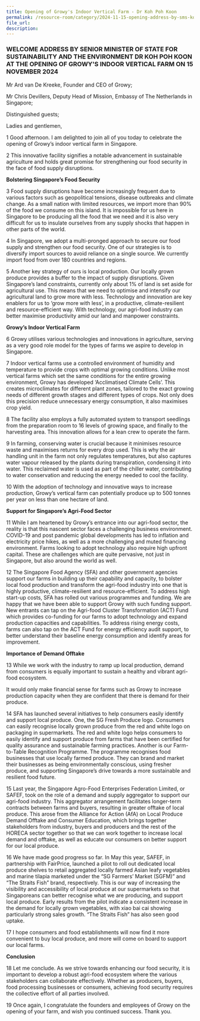 ```yaml
---  
title: Opening of Growy's Indoor Vertical Farm - Dr Koh Poh Koon 
permalink: /resource-room/category/2024-11-15-opening-address-by-sms-koh-poh-koon-at-opening-of-growy
file_url:  
description:  
---
```


### WELCOME ADDRESS BY SENIOR MINISTER OF STATE FOR SUSTAINABILITY AND THE ENVIRONMENT DR KOH POH KOON AT THE OPENING OF GROWY'S INDOOR VERTICAL FARM ON 15 NOVEMBER 2024


Mr Ard van De Kreeke, Founder and CEO of Growy;

Mr Chris Devillers, Deputy Head of Mission, Embassy of The Netherlands in Singapore;

Distinguished guests;

Ladies and gentlemen,

1 Good afternoon. I am delighted to join all of you today to celebrate the opening of Growy’s indoor vertical farm in Singapore.

2 This innovative facility signifies a notable advancement in sustainable agriculture and holds great promise for strengthening our food security in the face of food supply disruptions.

**Bolstering Singapore’s Food Security**

3 Food supply disruptions have become increasingly frequent due to various factors such as geopolitical tensions, disease outbreaks and climate change. As a small nation with limited resources, we import more than 90% of the food we consume on this island. It is impossible for us here in Singapore to be producing all the food that we need and it is also very difficult for us to insulate ourselves from any supply shocks that happen in other parts of the world.

4 In Singapore, we adopt a multi-pronged approach to secure our food supply and strengthen our food security. One of our strategies is to diversify import sources to avoid reliance on a single source. We currently import food from over 180 countries and regions.

5 Another key strategy of ours is local production. Our locally grown produce provides a buffer to the impact of supply disruptions. Given Singapore’s land constraints, currently only about 1% of land is set aside for agricultural use. This means that we need to optimise and intensify our agricultural land to grow more with less. Technology and innovation are key enablers for us to ‘grow more with less’, in a productive, climate-resilient and resource-efficient way. With technology, our agri-food industry can better maximise productivity amid our land and manpower constraints.

**Growy’s Indoor Vertical Farm**

6 Growy utilises various technologies and innovations in agriculture, serving as a very good role model for the types of farms we aspire to develop in Singapore.

7 Indoor vertical farms use a controlled environment of humidity and temperature to provide crops with optimal growing conditions. Unlike most vertical farms which set the same conditions for the entire growing environment, Growy has developed ‘Acclimatised Climate Cells’. This creates microclimates for different plant zones, tailored to the exact growing needs of different growth stages and different types of crops. Not only does this precision reduce unnecessary energy consumption, it also maximises crop yield.

8 The facility also employs a fully automated system to transport seedlings from the preparation room to 16 levels of growing space, and finally to the harvesting area. This innovation allows for a lean crew to operate the farm.

9 In farming, conserving water is crucial because it minimises resource waste and maximises returns for every drop used. This is why the air handling unit in the farm not only regulates temperatures, but also captures water vapour released by the plants during transpiration, condensing it into water. This reclaimed water is used as part of the chiller water, contributing to water conservation and reducing the energy needed to cool the facility.

10 With the adoption of technology and innovative ways to increase production, Growy’s vertical farm can potentially produce up to 500 tonnes per year on less than one hectare of land.

**Support for Singapore’s Agri-Food Sector**

11 While I am heartened by Growy’s entrance into our agri-food sector, the reality is that this nascent sector faces a challenging business environment. COVID-19 and post pandemic global developments has led to inflation and electricity price hikes, as well as a more challenging and muted financing environment. Farms looking to adopt technology also require high upfront capital. These are challenges which are quite pervasive, not just in Singapore, but also around the world as well.

12 The Singapore Food Agency (SFA) and other government agencies support our farms in building up their capability and capacity, to bolster local food production and transform the agri-food industry into one that is highly productive, climate-resilient and resource-efficient. To address high start-up costs, SFA has rolled out various programmes and funding. We are happy that we have been able to support Growy with such funding support. New entrants can tap on the Agri-food Cluster Transformation (ACT) Fund which provides co-funding for our farms to adopt technology and expand production capacities and capabilities. To address rising energy costs, farms can also tap on the ACT Fund for energy efficiency audit support, to better understand their baseline energy consumption and identify areas for improvement.

**Importance of Demand Offtake**

13 While we work with the industry to ramp up local production, demand from consumers is equally important to sustain a healthy and vibrant agri-food ecosystem.

It would only make financial sense for farms such as Growy to increase production capacity when they are confident that there is demand for their produce.

14 SFA has launched several initiatives to help consumers easily identify and support local produce. One, the SG Fresh Produce logo. Consumers can easily recognise locally grown produce from the red and white logo on packaging in supermarkets. The red and white logo helps consumers to easily identify and support produce from farms that have been certified for quality assurance and sustainable farming practices. Another is our Farm-to-Table Recognition Programme. The programme recognises food businesses that use locally farmed produce. They can brand and market their businesses as being environmentally conscious, using fresher produce, and supporting Singapore’s drive towards a more sustainable and resilient food future.

15 Last year, the Singapore Agro-Food Enterprises Federation Limited, or SAFEF, took on the role of a demand and supply aggregator to support our agri-food industry. This aggregator arrangement facilitates longer-term contracts between farms and buyers, resulting in greater offtake of local produce. This arose from the Alliance for Action (AfA) on Local Produce Demand Offtake and Consumer Education, which brings together stakeholders from industry, buyers and producers and the rest of the HORECA sector together so that we can work together to increase local demand and offtake, as well as educate our consumers on better support for our local produce.

16 We have made good progress so far. In May this year, SAFEF, in partnership with FairPrice, launched a pilot to roll out dedicated local produce shelves to retail aggregated locally farmed Asian leafy vegetables and marine tilapia marketed under the “SG Farmers’ Market (SGFM)” and “The Straits Fish” brand, respectively. This is our way of increasing the visibility and accessibility of local produce at our supermarkets so that Singaporeans can better recognise what we are producing, and support local produce. Early results from the pilot indicate a consistent increase in the demand for locally grown vegetables, with xiao bai cai showing particularly strong sales growth. “The Straits Fish” has also seen good uptake.

17 I hope consumers and food establishments will now find it more convenient to buy local produce, and more will come on board to support our local farms.

**Conclusion**

18 Let me conclude. As we strive towards enhancing our food security, it is important to develop a robust agri-food ecosystem where the various stakeholders can collaborate effectively. Whether as producers, buyers, food processing businesses or consumers, achieving food security requires the collective effort of all parties involved.

19 Once again, I congratulate the founders and employees of Growy on the opening of your farm, and wish you continued success. Thank you.
